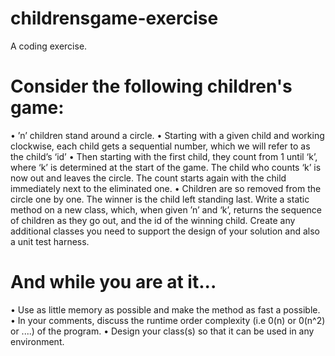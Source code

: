 # childrensgame-exercise
A coding exercise.

# Consider the following children's game:
• ’n’ children stand around a circle.
• Starting with a given child and working clockwise, each child gets a sequential number, which we will refer to as the child’s ‘id’
• Then starting with the first child, they count from 1 until ‘k’, where ‘k’ is determined at the start of the game. The child who counts ‘k’ is now out and leaves the circle. The count starts again with the child immediately next to the eliminated one.
• Children are so removed from the circle one by one. The winner is the child left standing last.
Write a static method on a new class, which, when given ’n’ and ‘k’, returns the sequence of children as they go out, and the id of the winning child. Create any additional classes you need to support the design of your solution and also a unit test harness.

# And while you are at it...
• Use as little memory as possible and make the method as fast a possible.
• In your comments, discuss the runtime order complexity (i.e 0(n) or 0(n^2) or ....) of the program.
• Design your class(s) so that it can be used in any environment.
